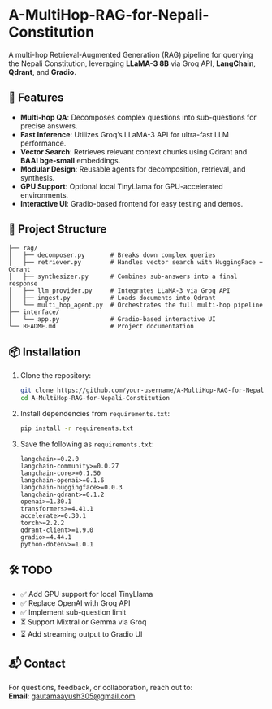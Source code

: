 # A-MultiHop-RAG-for-Nepali-Constitution

A multi-hop Retrieval-Augmented Generation (RAG) pipeline for querying the Nepali Constitution, leveraging **LLaMA-3 8B** via Groq API, **LangChain**, **Qdrant**, and **Gradio**.

## 🚀 Features

- **Multi-hop QA**: Decomposes complex questions into sub-questions for precise answers.
- **Fast Inference**: Utilizes Groq’s LLaMA-3 API for ultra-fast LLM performance.
- **Vector Search**: Retrieves relevant context chunks using Qdrant and **BAAI bge-small** embeddings.
- **Modular Design**: Reusable agents for decomposition, retrieval, and synthesis.
- **GPU Support**: Optional local TinyLlama for GPU-accelerated environments.
- **Interactive UI**: Gradio-based frontend for easy testing and demos.

## 📁 Project Structure

```
├── rag/
│   ├── decomposer.py       # Breaks down complex queries
│   ├── retriever.py        # Handles vector search with HuggingFace + Qdrant
│   ├── synthesizer.py      # Combines sub-answers into a final response
│   ├── llm_provider.py     # Integrates LLaMA-3 via Groq API
│   ├── ingest.py           # Loads documents into Qdrant
│   └── multi_hop_agent.py  # Orchestrates the full multi-hop pipeline
├── interface/
│   └── app.py              # Gradio-based interactive UI
└── README.md               # Project documentation
```

## 📦 Installation

1. Clone the repository:
   ```bash
   git clone https://github.com/your-username/A-MultiHop-RAG-for-Nepali-Constitution.git
   cd A-MultiHop-RAG-for-Nepali-Constitution
   ```

2. Install dependencies from `requirements.txt`:
   ```bash
   pip install -r requirements.txt
   ```

3. Save the following as `requirements.txt`:
   ```
   langchain>=0.2.0
   langchain-community>=0.0.27
   langchain-core>=0.1.50
   langchain-openai>=0.1.6
   langchain-huggingface>=0.0.3
   langchain-qdrant>=0.1.2
   openai>=1.30.1
   transformers>=4.41.1
   accelerate>=0.30.1
   torch>=2.2.2
   qdrant-client>=1.9.0
   gradio>=4.44.1
   python-dotenv>=1.0.1
   ```

## 🛠️ TODO

- ✅ Add GPU support for local TinyLlama
- ✅ Replace OpenAI with Groq API
- ✅ Implement sub-question limit
- ⏳ Support Mixtral or Gemma via Groq
- ⏳ Add streaming output to Gradio UI

## 📬 Contact

For questions, feedback, or collaboration, reach out to:  
**Email**: [gautamaayush305@gmail.com](mailto:gautamaayush305@gmail.com)
